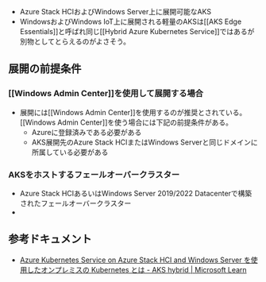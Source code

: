 - Azure Stack HCIおよびWindows Server上に展開可能なAKS
- WindowsおよびWindows IoT上に展開される軽量のAKSは[[AKS Edge Essentials]]と呼ばれ同じ[[Hybrid Azure Kubernetes Service]]ではあるが別物としてとらえるのがよさそう。

## 展開の前提条件
### [[Windows Admin Center]]を使用して展開する場合
- 展開には[[Windows Admin Center]]を使用するのが推奨とされている。[[Windows Admin Center]]を使う場合には下記の前提条件がある。
	- Azureに登録済みである必要がある
	- AKS展開先のAzure Stack HCIまたはWindows Serverと同じドメインに所属している必要がある

### AKSをホストするフェールオーバークラスター
- Azure Stack HCIあるいはWindows Server 2019/2022 Datacenterで構築されたフェールオーバークラスター
- 


## 参考ドキュメント
- [Azure Kubernetes Service on Azure Stack HCI and Windows Server を使用したオンプレミスの Kubernetes とは - AKS hybrid | Microsoft Learn](https://learn.microsoft.com/ja-jp/azure/aks/hybrid/overview)